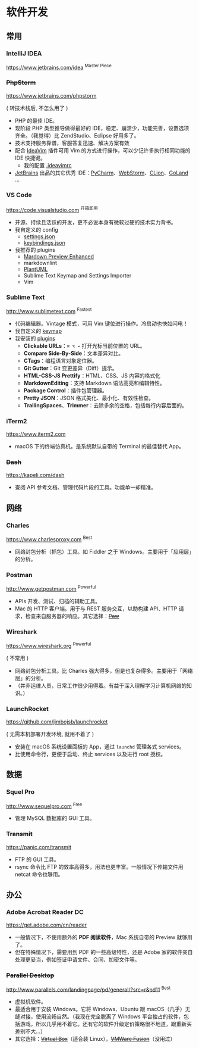 # 软件开发

## 常用

### IntelliJ IDEA

https://www.jetbrains.com/idea <sup>Master Piece</sup>

### ~~PhpStorm~~

https://www.jetbrains.com/phpstorm

( 转技术栈后, 不怎么用了 )

- PHP 的最佳 IDE。
- 现阶段 PHP 类型推导做得最好的 IDE，稳定、崩溃少，功能完善，设置选项齐全。（我觉得）比 ZendStudio、Eclipse 好用多了。
- 技术支持服务靠谱，客服答复迅速、解决方案有效
- 配合 [IdeaVim](https://plugins.jetbrains.com/plugin/164?pr=idea) 插件可用 Vim 的方式进行操作，可以少记许多执行相同功能的 IDE 快捷键。
    - 我的配置 [.ideavimrc](https://github.com/IceHe/mac-conf/blob/master/.ideavimrc)
- [JetBrains](https://www.jetbrains.com/products.html) 出品的其它优秀 IDE：[PyCharm](https://www.jetbrains.com/pycharm/)、[WebStorm](https://www.jetbrains.com/webstorm/)、[CLion](https://www.jetbrains.com/clion/)、[GoLand](https://www.jetbrains.com/go/) …

### VS Code

https://code.visualstudio.com <sup>开箱即用</sup>

- 开源、持续且活跃的开发，更不必说本身有微软过硬的技术实力背书。
- 我自定义的 config
    - [settings.json](https://github.com/IceHe/mac-conf/blob/master/.config/vscode/settings.json)
    - [keybindings.json](https://github.com/IceHe/mac-conf/blob/master/.config/vscode/keybindings.json)
- 我推荐的 plugins
    - [Mardown Preview Enhanced](https://shd101wyy.github.io/markdown-preview-enhanced/#/zh-cn/)
    - markdownlint
    - [PlantUML](http://plantuml.com/)
    - Sublime Text Keymap and Settings Importer
    - Vim

### Sublime Text

http://www.sublimetext.com <sup>Fastest</sup>

- 代码编辑器。Vintage 模式，可用 Vim 键位进行操作。冷启动也快如闪电！
- 我自定义的 [keymap](https://github.com/IceHe/mac-conf/blob/master/.config/sublime/)
- 我安装的 [plugins](https://github.com/IceHe/mac-conf/blob/master/.config/sublime/Package%20Control.sublime-settings)
    - **Clickable URLs**：`⌘ ⌥ ↩` 打开光标当前位置的 URL。
    - **Compare Side-By-Side**：文本差异对比。
    - **CTags**：编程语言对象定位器。
    - **Git Gutter**：Git 变更差异（Diff）提示。
    - **HTML-CSS-JS Prettify**：HTML、CSS、JS 内容的格式化
    - **MarkdownEditing**：支持 Markdown 语法高亮和编辑特性。
    - **Package Control**：插件包管理器。
    - **Pretty JSON**：JSON 格式美化、最小化、有效性检查。
    - **TrailingSpaces**、**Trimmer**：去除多余的空格，包括每行内容后面的。

### iTerm2

https://www.iterm2.com

- macOS 下的终端仿真机。是系统默认自带的 Terminal 的最佳替代 App。

### ~~Dash~~

https://kapeli.com/dash

- 查阅 API 参考文档、管理代码片段的工具。功能单一却精准。

## 网络

### Charles

https://www.charlesproxy.com <sup>Best</sup>

- 网络封包分析（抓包）工具。如 Fiddler 之于 Windows。主要用于「应用层」的分析。

### Postman

http://www.getpostman.com <sup>Powerful</sup>

- APIs 开发、测试、归档的辅助工具。
- Mac 的 HTTP 客户端。用于与 REST 服务交互，以助构建 API、HTTP 请求，检查来自服务器的响应。其它选择：[~~Paw~~](https://paw.cloud/)

### Wireshark

https://www.wireshark.org <sup>Powerful</sup>

( 不常用 )

- 网络封包分析工具。比 Charles 强大得多，但是也复杂得多。主要用于「网络层」的分析。
- （并非运维人员，日常工作很少用得着。有益于深入理解学习计算机网络的知识。）

### LaunchRocket

https://github.com/jimbojsb/launchrocket

( 无需本机部署开发环境, 就用不着了 )

- 安装在 macOS 系统设置面板的 App，通过 `launchd` 管理各式 services。
- 比使用命令行，更便于启动、终止 services 以及进行 root 授权。

## 数据

### Squel Pro

http://www.sequelpro.com <sup>Free</sup>

- 管理 MySQL 数据库的 GUI 工具。

### ~~Transmit~~

https://panic.com/transmit

- FTP 的 GUI 工具。
- rsync 命令比 FTP 的效率高得多，用法也更丰富。一般情况下传输文件用 netcat 命令也够用。

## 办公

### Adobe Acrobat Reader DC

https://get.adobe.com/cn/reader

- 一般情况下，不使用额外的 **PDF 阅读软件**，Mac 系统自带的 Preview 就够用了。
- 但在特殊情况下，需要用到 PDF 的一些高级特性，还是 Adobe 家的软件亲自处理更妥当，例如签证申请文件、合同、加密文件等。

### ~~Parallel Desktop~~

http://www.parallels.com/landingpage/pd/general/?src=r&pd11 <sup>Best</sup>

- 虚拟机软件。
- 最适合用于安装 Windows。它将 Windows、Ubuntu 跟 macOS（几乎）无缝对接，使用流畅自然。（我现在完全脱离了 Windows 平台独占的软件，包括游戏，所以几乎用不着它。还有它的软件升级定价策略很不地道，跟重新买差别不大…）
- 其它选择：[~~Virtual Box~~](https://www.virtualbox.org/)（适合装 Linux），[~~VMWare Fusion~~](http://www.vmware.com/products/fusion.html)（没用过）
